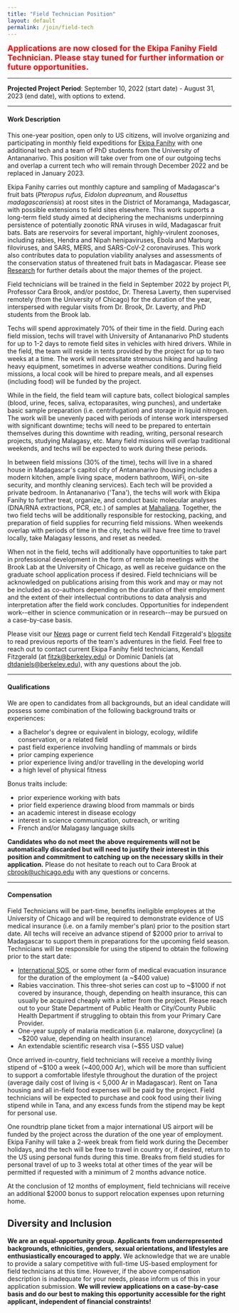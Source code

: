 ```yaml
---
title: "Field Technician Position"
layout: default
permalink: /join/field-tech
---
```


<font size="4">

<p1 style="color:Red;font-weight: bold">Applications are now closed for the Ekipa Fanihy Field Technician. Please stay tuned for further information or future opportunities. </p1>
</font>

---

**Projected Project Period**: September 10, 2022 (start date) - August 31, 2023 (end date), with options to extend. 

---

#### **Work Description**

This one-year position, open only to US citizens, will involve organizing and participating in monthly field expeditions for [Ekipa Fanihy](/team) with one additional tech and a team of PhD students from the University of Antananarivo. This position will take over from one of our outgoing techs and overlap a current tech who will remain through December 2022 and be replaced in January 2023. 

Ekipa Fanihy carries out monthly capture and sampling of Madagascar's fruit bats (*Pteropus rufus,* *Eidolon dupreanum,* and *Rousettus madagascariensis*) at roost sites in the District of Moramanga, Madagascar, with possible extensions to field sites elsewhere. This work supports a long-term field study aimed at deciphering the mechanisms underpinning persistence of potentially zoonotic RNA viruses in wild, Madagascar fruit bats. Bats are reservoirs for several important, highly-virulent zoonoses, including rabies, Hendra and Nipah henipaviruses, Ebola and Marburg filoviruses, and SARS, MERS, and SARS-CoV-2 coronaviruses. This work also contributes data to population viability analyses and assessments of the conservation status of threatened fruit bats in Madagascar. Please see [Research](/research_interests) for further details about the major themes of the project.

Field technicians will be trained in the field in September 2022 by project PI, Professor Cara Brook, and/or postdoc, Dr. Theresa Laverty, then supervised remotely (from the University of Chicago) for the duration of the year, interspersed with regular visits from Dr. Brook, Dr. Laverty, and PhD students from the Brook lab.

Techs will spend approximately 70% of their time in the field. During each field mission, techs will travel with University of Antananarivo PhD students for up to 1-2 days to remote field sites in vehicles with hired drivers. While in the field, the team will reside in tents provided by the project for up to two weeks at a time. The work will necessitate strenuous hiking and hauling heavy equipment, sometimes in adverse weather conditions. During field missions, a local cook will be hired to prepare meals, and all expenses (including food) will be funded by the project.  

While in the field, the field team will capture bats, collect biological samples (blood, urine, feces, saliva, ectoparasites, wing punches), and undertake basic sample preparation (i.e. centrifugation) and storage in liquid nitrogen. The work will be unevenly paced with periods of intense work interspersed with significant downtime; techs will need to be prepared to entertain themselves during this downtime with reading, writing, personal research projects, studying Malagasy, etc. Many field missions will overlap traditional weekends, and techs will be expected to work during these periods.

In between field missions (30% of the time), techs will live in a shared house in Madagascar's capitol city of Antananarivo (housing includes a modern kitchen, ample living space, modern bathroom, WiFi, on-site security, and monthly cleaning services). Each tech will be provided a private bedroom. In Antananarivo ('Tana'), the techs will work with Ekipa Fanihy to further treat, organize, and conduct basic molecular analyses (DNA/RNA extractions, PCR, etc.) of samples at  [Mahaliana](https://www.mahaliana.org/). Together, the two field techs will be additionally responsible for restocking, packing, and preparation of field supplies for recurring field missions. When weekends overlap with periods of time in the city, techs will have free time to travel locally, take Malagasy lessons, and reset as needed.

When not in the field, techs will additionally have opportunities to take part in professional development in the form of remote lab meetings with the Brook Lab at the University of Chicago, as well as receive guidance on the graduate school application process if desired. Field technicians will be acknowledged on publications arising from this work and may or may not be included as co-authors depending on the duration of their employment and the extent of their intellectual contributions to data analysis and interpretation after the field work concludes. Opportunities for independent work--either in science communication or in research--may be pursued on a case-by-case basis. 

Please visit our [News](/news) page or current field tech Kendall Fitzgerald's [blogsite](https://fitzgeraldmadagascar.wordpress.com/) to read previous reports of the team's adventures in the field. Feel free to reach out to contact current Ekipa Fanihy field technicians, Kendall Fitzgerald (at [fitzk@berkeley.edu](fitzk@berkeley.edu)) or Dominic Daniels (at [dtdaniels@berkeley.edu](dtdaniels@berkeley.edu)), with any questions about the job. 

---

#### **Qualifications**

We are open to candidates from all backgrounds, but an ideal candidate will possess some combination of the following background traits or experiences:

* a Bachelor's degree or equivalent in biology, ecology, wildlife conservation, or a related field
* past field experience involving handling of mammals or birds
* prior camping experience
* prior experience living and/or travelling in the developing world
* a high level of physical fitness

Bonus traits include:

* prior experience working with bats
* prior field experience drawing blood from mammals or birds
* an academic interest in disease ecology
* interest in science communication, outreach, or writing
* French and/or Malagasy language skills

**Candidates who do not meet the above requirements will not be automatically discarded but will need to justify their interest in this position and commitment to catching up on the necessary skills in their application.** Please do not hesitate to reach out to Cara Brook at [cbrook@uchicago.edu](cbrook@uchicago.edu) with any questions or concerns.

---

#### **Compensation**

Field Technicians will be part-time, benefits ineligible employees at the University of Chicago and will be required to demonstrate evidence of US medical insurance (i.e. on a family member's plan) prior to the position start date. All techs will receive an advance stipend of $2000 prior to arrival to Madagascar to support them in preparations for the upcoming field season. Technicians will be responsible for using the stipend to obtain the following prior to the start date:

- [International SOS](https://www.internationalsos.com/), or some other form of medical evacuation insurance for the duration of the employment (a ~$400 value)
- Rabies vaccination. This three-shot series can cost up to ~$1000 if not covered by insurance, though, depending on health insurance, this can usually be acquired cheaply with a letter from the project. Please reach out to your State Department of Public Health or City/County Public Health Department if struggling to obtain this from your Primary Care Provider.
- One-year supply of malaria medication (i.e. malarone, doxycycline) (a ~$200 value, depending on health insurance)
- An extendable scientific research visa (~$55 USD value)

Once arrived in-country, field technicians will receive a monthly living stipend of ~$100 a week (~400,000 Ar), which will be more than sufficient to support a comfortable lifestyle throughout the duration of the project (average daily cost of living is < 5,000 Ar in Madagascar). Rent on Tana housing and all in-field food expenses will be paid by the project. Field technicians will be expected to purchase and cook food using their living stipend while in Tana, and any excess funds from the stipend may be kept for personal use. 

One roundtrip plane ticket from a major international US airport will be funded by the project across the duration of the one year of employment. Ekipa Fanihy will take a 2-week break from field work during the December holidays, and the tech will be free to travel in country or, if desired, return to the US using personal funds during this time. Breaks from field studies for personal travel of up to 3 weeks total at other times of the year will be permitted if requested with a minimum of 2 months advance notice.

At the conclusion of 12 months of employment, field technicians will receive an additional $2000 bonus to support relocation expenses upon returning home.


## **Diversity and Inclusion**

**We are an equal-opportunity group. Applicants from underrepresented backgrounds, ethnicities, genders, sexual orientations, and lifestyles are enthusiastically encouraged to apply.** We acknowledge that we are unable to provide a salary competitive with full-time US-based employment for field technicians at this time. However, if the above compensation description is inadequate for your needs, please inform us of this in your application submission. **We will review applications on a case-by-case basis and do our best to making this opportunity accessible for the right applicant, independent of financial constraints!**

